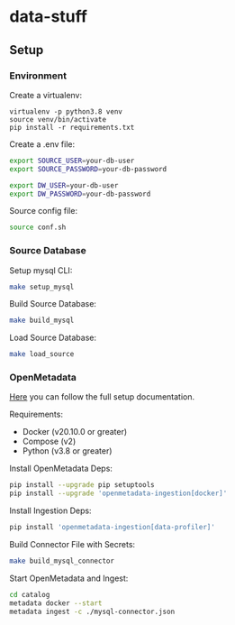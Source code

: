 # data-stuff

## Setup

### Environment
Create a virtualenv:
```
virtualenv -p python3.8 venv
source venv/bin/activate
pip install -r requirements.txt
```

Create a .env file:
```bash
export SOURCE_USER=your-db-user
export SOURCE_PASSWORD=your-db-password

export DW_USER=your-db-user
export DW_PASSWORD=your-db-password
```

Source config file:
```bash
source conf.sh
```

### Source Database

Setup mysql CLI:
```bash
make setup_mysql
```

Build Source Database:
```bash
make build_mysql
```

Load Source Database:
```bash
make load_source
```

### OpenMetadata

[Here](https://docs.open-metadata.org/install/run-openmetadata) you can follow the full setup documentation.

Requirements:
- Docker (v20.10.0 or greater)
- Compose (v2)
- Python (v3.8 or greater)

Install OpenMetadata Deps:
```bash
pip install --upgrade pip setuptools
pip install --upgrade 'openmetadata-ingestion[docker]'
```

Install Ingestion Deps:
```bash
pip install 'openmetadata-ingestion[data-profiler]'
```

Build Connector File with Secrets:
```bash
make build_mysql_connector
```

Start OpenMetadata and Ingest:
```bash
cd catalog
metadata docker --start
metadata ingest -c ./mysql-connector.json
```
